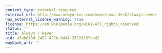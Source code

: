 ```yaml
---
content_type: external-resource
external_url: http://www.newyorker.com/news/news-desk/always-never
has_external_license_warning: true
license: https://en.wikipedia.org/wiki/All_rights_reserved
status: ''
title: Always / Never
uid: a5a0643d-2457-422b-8d41-25228157ced2
wayback_url: ''
---
```

